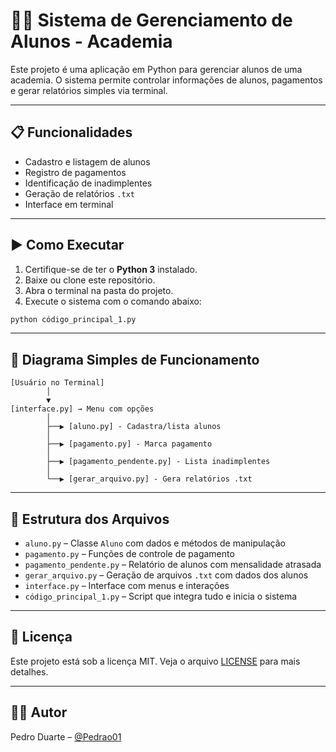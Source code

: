 
# 🏋️‍♂️ Sistema de Gerenciamento de Alunos - Academia

Este projeto é uma aplicação em Python para gerenciar alunos de uma academia. O sistema permite controlar informações de alunos, pagamentos e gerar relatórios simples via terminal.

---

## 📋 Funcionalidades

- Cadastro e listagem de alunos
- Registro de pagamentos
- Identificação de inadimplentes
- Geração de relatórios `.txt`
- Interface em terminal

---

## ▶️ Como Executar

1. Certifique-se de ter o **Python 3** instalado.
2. Baixe ou clone este repositório.
3. Abra o terminal na pasta do projeto.
4. Execute o sistema com o comando abaixo:

```bash
python código_principal_1.py
```

---

## 🧠 Diagrama Simples de Funcionamento

```text
[Usuário no Terminal]
        │
        ▼
[interface.py] → Menu com opções
        │
        ├──▶ [aluno.py] - Cadastra/lista alunos
        │
        ├──▶ [pagamento.py] - Marca pagamento
        │
        ├──▶ [pagamento_pendente.py] - Lista inadimplentes
        │
        └──▶ [gerar_arquivo.py] - Gera relatórios .txt
```

---

## 📁 Estrutura dos Arquivos

- `aluno.py` – Classe `Aluno` com dados e métodos de manipulação
- `pagamento.py` – Funções de controle de pagamento
- `pagamento_pendente.py` – Relatório de alunos com mensalidade atrasada
- `gerar_arquivo.py` – Geração de arquivos `.txt` com dados dos alunos
- `interface.py` – Interface com menus e interações
- `código_principal_1.py` – Script que integra tudo e inicia o sistema

---

## 📜 Licença

Este projeto está sob a licença MIT. Veja o arquivo [LICENSE](LICENSE) para mais detalhes.

---

## 🙋‍♂️ Autor

Pedro Duarte – [@Pedrao01](https://github.com/Pedrao01)
